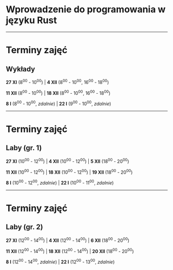 # Wprowadzenie do programowania w języku Rust

---

# Terminy zajęć

## Wykłady
**27 XI** (8<sup>00</sup> - 10<sup>00</sup>) |
**4 XII** (8<sup>00</sup> - 10<sup>00</sup>, 16<sup>00</sup> - 18<sup>00</sup>)

**11 XII** (8<sup>00</sup> - 10<sup>00</sup>) |
**18 XII** (8<sup>00</sup> - 10<sup>00</sup>, 16<sup>00</sup> - 18<sup>00</sup>)

**8 I** (8<sup>00</sup> - 10<sup>00</sup>, _zdalnie_) |
**22 I** (9<sup>00</sup> - 10<sup>00</sup>, _zdalnie_)

---

# Terminy zajęć

## Laby (gr. 1)
**27 XI** (10<sup>00</sup> - 12<sup>00</sup>) |
**4 XII** (10<sup>00</sup> - 12<sup>00</sup>) | 
**5 XII** (18<sup>00</sup> - 20<sup>00</sup>)

**11 XII** (10<sup>00</sup> - 12<sup>00</sup>) |
**18 XII** (10<sup>00</sup> - 12<sup>00</sup>) |
**19 XII** (18<sup>00</sup> - 20<sup>00</sup>)

**8 I** (10<sup>00</sup> - 12<sup>00</sup>, _zdalnie_) |
**22 I** (10<sup>00</sup> - 11<sup>00</sup>, _zdalnie_)

---

# Terminy zajęć

## Laby (gr. 2)
**27 XI** (12<sup>00</sup> - 14<sup>00</sup>) |
**4 XII** (12<sup>00</sup> - 14<sup>00</sup>) |
**6 XII** (18<sup>00</sup> - 20<sup>00</sup>)

**11 XII** (12<sup>00</sup> - 14<sup>00</sup>) |
**18 XII** (12<sup>00</sup> - 14<sup>00</sup>) |
**20 XII** (18<sup>00</sup> - 20<sup>00</sup>)

**8 I** (12<sup>00</sup> - 14<sup>00</sup>, _zdalnie_) |
**22 I** (12<sup>00</sup> - 13<sup>00</sup>, _zdalnie_)
